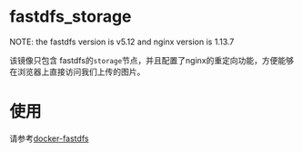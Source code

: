 # fastdfs_storage

NOTE: 
the fastdfs version is v5.12 and nginx version is 1.13.7

该镜像只包含 fastdfs的`storage`节点，并且配置了nginx的重定向功能，方便能够在浏览器上直接访问我们上传的图片。

# 使用
请参考[docker-fastdfs](https://github.com/Evan1120/docker-fastdfs/blob/master/README.md)
